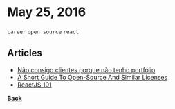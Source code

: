 # May 25, 2016

`career` `open source` `react`

## Articles

- [Não consigo clientes porque não tenho portfólio](//leandrooriente.com/nao-tenho-portfolio-porque-nao-tenho-clientes/)
- [A Short Guide To Open-Source And Similar Licenses](//www.smashingmagazine.com/2010/03/a-short-guide-to-open-source-and-similar-licenses/)
- [ReactJS 101](//tableless.com.br/reactjs-101/)


[__Back__](../README.md)
